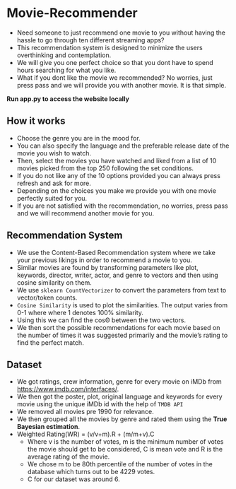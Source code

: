 # Movie-Recommender
- Need someone to just recommend one movie to you without having the hassle to go through ten different streaming apps? 
- This recommendation system is designed to minimize the users overthinking and contemplation.
- We will give you one perfect choice so that you dont have to spend hours searching for what you like. 
- What if you dont like the movie we recommended? No worries, just press pass and we will provide you with another movie. It is that simple. 

**Run app.py to access the website locally**

## How it works
- Choose the genre you are in the mood for.
- You can also specify the language and the preferable release date of the movie you wish to watch. 
- Then, select the movies you have watched and liked from a list of 10 movies picked from the top 250 following the set conditions.
- If you do not like any of the 10 options provided you can always press refresh and ask for more.
- Depending on the choices you make we provide you with one movie perfectly suited for you.
- If you are not satisfied with the recommendation, no worries, press pass and we will recommend another movie for you. 

## Recommendation System
- We use the Content-Based Recommendation system where we take your previous likings in order to recommend a movie to you.
- Similar movies are found by transforming parameters like plot, keywords, director, writer, actor, and genre to vectors and then using cosine similarity on them. 
- We use `sklearn CountVectorizer` to convert the parameters from text to vector/token counts. 
- `Cosine Similarity` is used to plot the similarities. The output varies from 0-1 where where 1 denotes 100% similarity. 
- Using this we can find the cosΘ between the two vectors. 
- We then sort the possible recommendations for each movie based on the number of times it was suggested primarily and the movie’s rating to find the perfect match.

## Dataset
- We got ratings, crew information, genre for every movie on iMDb from https://www.imdb.com/interfaces/.
- We then got the poster, plot, original language and keywords for every movie using the unique iMDb id with the help of `TMDB API`
- We removed all movies pre 1990 for relevance. 
- We then grouped all the movies by genre and rated them using the **True Bayesian estimation**.
- Weighted Rating(WR) = (v/v+m).R + (m/m+v).C 
    - Where v is the number of votes, m is the minimum number of votes the movie should get to be considered, C is mean vote and R is the average rating of the movie.
    - We chose m to be 80th percentile of the number of votes in the database which turns out to be 4229 votes.
    - C for our dataset was around 6.

